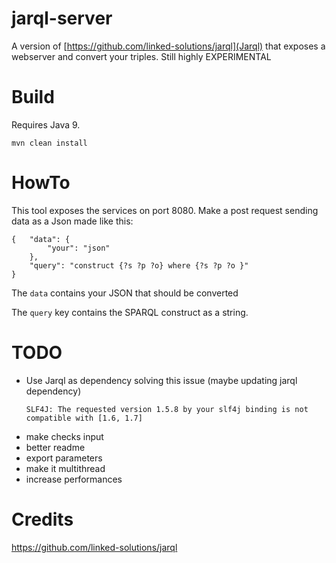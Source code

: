 # jarql-server

A version of [https://github.com/linked-solutions/jarql](Jarql) that exposes a webserver and convert your triples. Still highly EXPERIMENTAL 

# Build
Requires Java 9.
```
mvn clean install
```

# HowTo

This tool exposes the services on port 8080. Make a post request sending data as a Json made like this:
```
{	"data": {
		"your": "json"
	},
	"query": "construct {?s ?p ?o} where {?s ?p ?o }"
}
```

The `data` contains your JSON that should be converted

The `query` key contains the SPARQL construct as a string.

# TODO

* Use Jarql as dependency solving this issue (maybe updating jarql dependency)
  ```
  SLF4J: The requested version 1.5.8 by your slf4j binding is not compatible with [1.6, 1.7]
  ```
* make checks input
* better readme
* export parameters
* make it multithread
* increase performances

# Credits

https://github.com/linked-solutions/jarql

